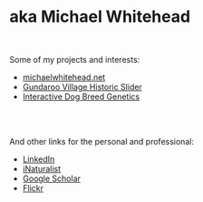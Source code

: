 # aka Michael Whitehead

<br>

Some of my projects and interests:

- [michaelwhitehead.net](http://michaelwhitehead.net)
- [Gundaroo Village Historic Slider](gundaroo67.html)
- [Interactive Dog Breed Genetics](https://www.theguardian.com/news/datablog/ng-interactive/2020/oct/25/interactive-see-how-your-favourite-dog-breeds-are-related-to-each-other)

<br>
<br>

And other links for the personal and professional:

- [LinkedIn](https://www.linkedin.com/in/michael-brightwood-58096614a/)
- [iNaturalist](https://inaturalist.ala.org.au/people/2405463)
- [Google Scholar](https://scholar.google.com/citations?user=Xs_KxPEAAAAJ&hl=en)
- [Flickr](http://www.flickr.com/photos/mwhitehead/)
